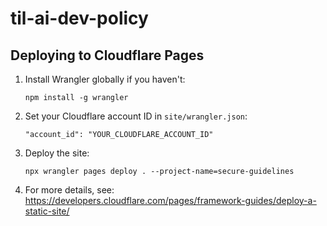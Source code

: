 # til-ai-dev-policy

## Deploying to Cloudflare Pages

1. Install Wrangler globally if you haven't:
   ```
   npm install -g wrangler
   ```

2. Set your Cloudflare account ID in `site/wrangler.json`:
   ```
   "account_id": "YOUR_CLOUDFLARE_ACCOUNT_ID"
   ```

3. Deploy the site:
   ```
   npx wrangler pages deploy . --project-name=secure-guidelines
   ```

4. For more details, see: https://developers.cloudflare.com/pages/framework-guides/deploy-a-static-site/
